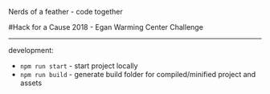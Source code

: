 Nerds of a feather - code together

#Hack for a Cause 2018 - Egan Warming Center Challenge

---

development:

* `npm run start` - start project locally
* `npm run build` - generate build folder for compiled/minified project and assets


